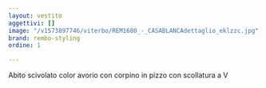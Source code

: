 ```yaml
---
layout: vestito
aggettivi: []
image: "/v1573897746/viterbo/REM1680_-_CASABLANCAdettaglio_eklzzc.jpg"
brand: rembo-styling
ordine: 1

---
```

Abito scivolato color avorio con corpino in pizzo con scollatura a V